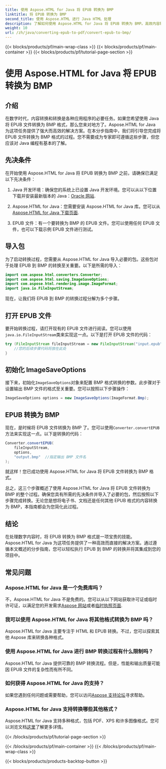```yaml
---
title: 使用 Aspose.HTML for Java 将 EPUB 转换为 BMP
linktitle: 将 EPUB 转换为 BMP
second_title: 使用 Aspose.HTML 进行 Java HTML 处理
description: 了解如何使用 Aspose.HTML for Java 将 EPUB 转换为 BMP。高效内容转换的分步指南。
weight: 10
url: /zh/java/converting-epub-to-pdf/convert-epub-to-bmp/
---
```


{{< blocks/products/pf/main-wrap-class >}}
{{< blocks/products/pf/main-container >}}
{{< blocks/products/pf/tutorial-page-section >}}

# 使用 Aspose.HTML for Java 将 EPUB 转换为 BMP


## 介绍

在数字时代，内容转换和转换是各种应用程序的必要任务。如果您希望使用 Java 将 EPUB 文件转换为 BMP 格式，那么您来对地方了。Aspose.HTML for Java 为这项任务提供了强大而高效的解决方案。在本分步指南中，我们将引导您完成将 EPUB 文件转换为 BMP 格式的过程。您不需要成为专家即可遵循这些步骤，但您应该对 Java 编程有基本的了解。

## 先决条件

在开始使用 Aspose.HTML for Java 将 EPUB 转换为 BMP 之前，请确保已满足以下先决条件：

1.  Java 开发环境：确保您的系统上已设置 Java 开发环境。您可以从以下位置下载并安装最新版本的 Java：[Oracle 网站](https://www.oracle.com/java/technologies/javase-downloads.html).

2.  Aspose.HTML for Java：您需要安装 Aspose.HTML for Java 库。您可以从[Aspose.HTML for Java 下载页面](https://releases.aspose.com/html/java/).

3. EPUB 文件：有一个要转换为 BMP 的 EPUB 文件。您可以使用任何 EPUB 文件，也可以下载示例 EPUB 文件进行测试。

## 导入包

为了启动转换过程，您需要从 Aspose.HTML for Java 导入必要的包。这些包对于处理 EPUB 到 BMP 的转换至关重要。以下是所需的导入：

```java
import com.aspose.html.converters.Converter;
import com.aspose.html.saving.ImageSaveOptions;
import com.aspose.html.rendering.image.ImageFormat;
import java.io.FileInputStream;
```

现在，让我们将 EPUB 到 BMP 的转换过程分解为多个步骤。

## 打开 EPUB 文件

要开始转换过程，请打开现有的 EPUB 文件进行阅读。您可以使用`java.io.FileInputStream`类来实现这一点。以下是打开 EPUB 文件的代码：

```java
try (FileInputStream fileInputStream = new FileInputStream("input.epub")) {
    //您的后续步骤代码将放在此处
}
```

## 初始化 ImageSaveOptions

接下来，初始化`ImageSaveOptions`对象来配置 BMP 格式转换的参数。此步骤对于设置输出 BMP 文件的格式至关重要。您可以按照以下步骤操作：

```java
ImageSaveOptions options = new ImageSaveOptions(ImageFormat.Bmp);
```

## EPUB 转换为 BMP

现在，是时候将 EPUB 文件转换为 BMP 了。您可以使用`Converter.convertEPUB`方法来实现这一点。以下是转换的代码：

```java
Converter.convertEPUB(
    fileInputStream,
    options,
    "output.bmp"  //指定输出 BMP 文件名
);
```

就这样！您已成功使用 Aspose.HTML for Java 将 EPUB 文件转换为 BMP 格式。

总之，这三个步骤概述了使用 Aspose.HTML for Java 将 EPUB 文件转换为 BMP 的整个过程。确保您具有所需的先决条件并导入了必要的包，然后按照以下步骤完成转换。无论您是想将电子书、文档还是任何其他 EPUB 格式的内容转换为 BMP，本指南都会为您简化此过程。

## 结论

在处理数字内容时，将 EPUB 转换为 BMP 格式是一项宝贵的技能。Aspose.HTML for Java 为这项任务提供了一种高效而直接的解决方案。通过遵循本文概述的分步指南，您可以轻松执行 EPUB 到 BMP 的转换并将其集成到您的项目中。

## 常见问题

### Aspose.HTML for Java 是一个免费库吗？
不，Aspose.HTML for Java 不是免费的。您可以从以下网站获取许可证或临时许可证，以满足您的开发需求[Aspose 网站](https://purchase.aspose.com/buy)或者[临时执照页面](https://purchase.aspose.com/temporary-license/).

### 我可以使用 Aspose.HTML for Java 将其他格式转换为 BMP 吗？
Aspose.HTML for Java 主要专注于 HTML 和 EPUB 转换。不过，您可以探索其他 Aspose 库来转换各种格式。

### 使用 Aspose.HTML for Java 进行 BMP 转换过程有什么限制吗？
Aspose.HTML for Java 提供可靠的 BMP 转换流程。但是，性能和输出质量可能因 EPUB 文件的复杂性而有所不同。

### 如何获得 Aspose.HTML for Java 的支持？
如果您遇到任何问题或需要帮助，您可以访问[Aspose 支持论坛](https://forum.aspose.com/)寻求帮助。

### Aspose.HTML for Java 支持转换哪些其他格式？
 Aspose.HTML for Java 支持多种格式，包括 PDF、XPS 和许多图像格式。您可以浏览文档[这里](https://reference.aspose.com/html/java/)了解更多详情。

{{< /blocks/products/pf/tutorial-page-section >}}

{{< /blocks/products/pf/main-container >}}
{{< /blocks/products/pf/main-wrap-class >}}

{{< blocks/products/products-backtop-button >}}
